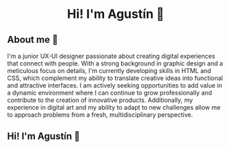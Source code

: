 <div aling="center">
<h1 align="center">Hi! I'm Agustín 👋</h1>
</div>

 ## About me  👤
I'm a junior UX-UI designer passionate about creating digital experiences that connect with people. With a strong
background in graphic design and a meticulous focus on details, I'm currently developing skills in HTML and CSS,
which complement my ability to translate creative ideas into functional and attractive interfaces. I am actively seeking
opportunities to add value in a dynamic environment where I can continue to grow professionally and contribute to the
creation of innovative products. Additionally, my experience in digital art and my ability to adapt to new challenges
allow me to approach problems from a fresh, multidisciplinary perspective.
## Hi! I'm Agustín 👋

<!--
**agustinvillalba22/agustinvillalba22** is a ✨ _special_ ✨ repository because its `README.md` (this file) appears on your GitHub profile.

Here are some ideas to get you started:

- 🔭 I’m currently working on ...
- 🌱 I’m currently learning ...
- 👯 I’m looking to collaborate on ...
- 🤔 I’m looking for help with ...
- 💬 Ask me about ...
- 📫 How to reach me: ...
- 😄 Pronouns: ...
- ⚡ Fun fact: ...
-->

